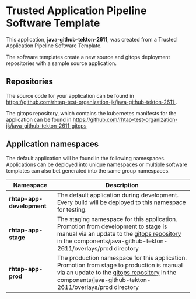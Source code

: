 # Trusted Application Pipeline Software Template

This application, **java-github-tekton-2611**, was created from a Trusted Application Pipeline Software Template.

The software templates create a new source and gitops deployment repositories with a sample source application. 

## Repositories

The source code for your application can be found in [https://github.com/rhtap-test-organization-jk/java-github-tekton-2611 ](https://github.com/rhtap-test-organization-jk/java-github-tekton-2611 ).
 
The gitops repository, which contains the kubernetes manifests for the application can be found in 
[https://github.com/rhtap-test-organization-jk/java-github-tekton-2611-gitops ](https://github.com/rhtap-test-organization-jk/java-github-tekton-2611-gitops ) 

## Application namespaces 

The default application will be found in the following namespaces. Applications can be deployed into unique namespaces or multiple software templates can also bet generated into the same group namespaces.  

|  Namespace   |  Description   |  
| -------- | -------- |   
| **rhtap-app-development** | The default application during development. Every build will be deployed to this namespace for testing. | 
| **rhtap-app-stage** | The staging namespace for this application. Promotion from development to stage is manual via an update to the [gitops repository](https://github.com/rhtap-test-organization-jk/java-github-tekton-2611-gitops ) in the components/java-github-tekton-2611/overlays/prod directory |  
| **rhtap-app-prod** | The production namespace for this application. Promotion from stage to production is manual via an update to the [gitops repository](https://github.com/rhtap-test-organization-jk/java-github-tekton-2611-gitops ) in the components/java-github-tekton-2611/overlays/prod directory | 